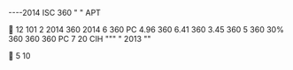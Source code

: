 
----2014  ISC      360  " "      APT        

 12  101       2  2014   360    2014  6 360  PC  4.96  360   6.41 360  3.45  360  5  360  30% 360    360 360  PC   7   20  CIH """ " 2013 "" 

   5  10      

